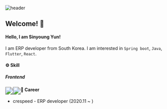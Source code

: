 ![header](https://capsule-render.vercel.app/api?type=waving&color=auto&height=300&section=header&text=sinyoung`s%20github&fontSize=40&fontColor=ffffff)


## Welcome! 👋

#### Hello, I am Sinyoung Yun!

I am ERP developer from South Korea. I am interested in `Spring boot`, `Java`, `Flutter`, `React`. 



#### ⚙️ Skill

##### Frontend

<img src="https://img.shields.io/badge/Html-E34F26?style=flat-square&logo=Html5&logoColor=white" style="zoom:150%; float: left" /><img src="https://img.shields.io/badge/CSS-1572B6?style=flat-square&logo=CSS3&logoColor=white" style="zoom:150%; float: left" />





#### 🔭 Career

- crespeed - ERP developer (2020.11 ~ )

